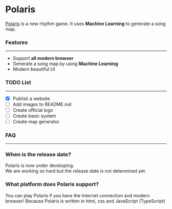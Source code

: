 # Polaris
[Polaris](https://polarisofficial.github.io/website/ "Polaris official website") is a new rhythm game.
It uses **Machine Learning** to generate a song map.
### Features
*****
- Support **all modern browser**
- Generate a song map by using **Machine Learning**
- Modern beautiful UI

### TODO List
*****
- [x] Publish a website
- [ ] Add images to README.md
- [ ] Create official logo
- [ ] Create basic system
- [ ] Create map generator

### FAQ
*****
### When is the release date?
Polaris is now under developing.  
We are working so hard but the release date is not determined yet.   

### What platform does Polaris support?
You can play Polaris if you have the Internet connection and modern browser!
Because Polaris is written in html, css and JavaScript (TypeScript)


